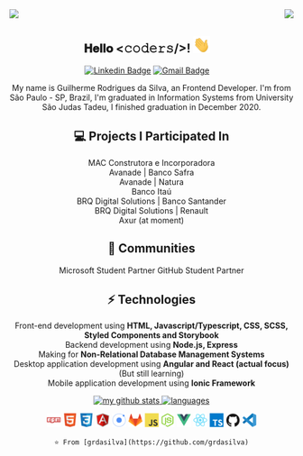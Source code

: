 <!-- animated gifs -->
<div>
    <img src="https://i.pinimg.com/originals/3e/92/60/3e9260f289e352896bf5824c894419d4.gif" height=100> 
    <img src="https://c.tenor.com/k6ObkVLNzF4AAAAj/mandalorian-baby-yoda.gif" align=right height=100>
</div>

<div align="center">
<h2> 𝐇𝐞𝐥𝐥𝐨 <𝚌𝚘𝚍𝚎𝚛𝚜/>! <img src="https://raw.githubusercontent.com/ABSphreak/ABSphreak/master/gifs/Hi.gif" width="30px"></h2>

[![Linkedin Badge](https://img.shields.io/badge/-Linkedin-blue?style=flat-square&logo=Linkedin&logoColor=white&link=https://www.linkedin.com/in/guilherme-silva-3a4419151/)](https://www.linkedin.com/in/guilherme-silva-3a4419151/)
[![Gmail Badge](https://img.shields.io/badge/-Gmail-c14438?style=flat-square&logo=Gmail&logoColor=white&link=mailto:guirod961@gmail.com)](mailto:guirod961@gmail.com)

My name is Guilherme Rodrigues da Silva, an Frontend Developer. I'm from São Paulo - SP, Brazil, I'm graduated in Information Systems from University São Judas Tadeu, I finished graduation in December 2020. 
  
## 💻 Projects I Participated In
MAC Construtora e Incorporadora <br />
Avanade | Banco Safra <br />
Avanade | Natura <br />
Banco Itaú <br />
BRQ Digital Solutions | Banco Santander <br />
BRQ Digital Solutions | Renault <br />
Axur (at moment) <br />

## 👯 Communities
Microsoft Student Partner
GitHub Student Partner

## ⚡ Technologies
Front-end development using **HTML, Javascript/Typescript, CSS, SCSS, Styled Components and Storybook** <br />
Backend development using **Node.js, Express** <br />
Making for **Non-Relational Database Management Systems** <br />
Desktop application development using **Angular and React (actual focus)** (But still learning) <br />
Mobile application development using **Ionic Framework** <br />

<!-- status codes -->
<a align="center" href="https://arshiamidos.github.io">
    <p align="center">
    <img src="https://github-readme-stats.vercel.app/api?username=grdasilva&show_icons=true&theme=tokyonight" alt="my github stats" width="420"/>&nbsp;<img src="https://github-readme-stats.vercel.app/api/top-langs/?username=grdasilva&layout=compact&theme=tokyonight" alt="languages" height="165">
    </p>
</a>

<!-- icons items -->
<p align="center">
  <img src="https://raw.githubusercontent.com/devicons/devicon/master/icons/npm/npm-original-wordmark.svg" width="25px" height="25px"/>
  <img src="https://raw.githubusercontent.com/devicons/devicon/master/icons/html5/html5-original.svg" width="25px" height="25px"/>
  <img src="https://raw.githubusercontent.com/devicons/devicon/master/icons/css3/css3-original.svg" width="25px" height="25px"/>
  <img src="https://raw.githubusercontent.com/devicons/devicon/master/icons/angularjs/angularjs-original.svg" width="25px" height="25px"/>
  <img src="https://raw.githubusercontent.com/devicons/devicon/master/icons/ionic/ionic-original.svg" width="25px" height="25px"/>
  <img src="https://raw.githubusercontent.com/devicons/devicon/master/icons/gitlab/gitlab-original.svg" width="25px" height="25px"/>
  <img src="https://raw.githubusercontent.com/devicons/devicon/master/icons/javascript/javascript-original.svg" width="25px" height="25px"/>
  <img src="https://raw.githubusercontent.com/devicons/devicon/master/icons/nodejs/nodejs-original.svg" width="25px" height="25px"/>
  <img src="https://raw.githubusercontent.com/devicons/devicon/master/icons/vuejs/vuejs-original.svg" width="25px" height="25px"/>
  <img src="https://raw.githubusercontent.com/devicons/devicon/master/icons/react/react-original.svg" width="25px" height="25px"/>
  <img src="https://raw.githubusercontent.com/devicons/devicon/master/icons/typescript/typescript-original.svg" width="25px" height="25px"/>
  <img src="https://raw.githubusercontent.com/devicons/devicon/master/icons/github/github-original.svg" width="25px" height="25px"/>
  <img src="https://raw.githubusercontent.com/devicons/devicon/master/icons/vscode/vscode-original.svg" width="25px" height="25px"/>
</p>


```⭐️ From [grdasilva](https://github.com/grdasilva)```
</div>
